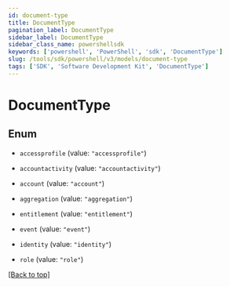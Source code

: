 ```yaml
---
id: document-type
title: DocumentType
pagination_label: DocumentType
sidebar_label: DocumentType
sidebar_class_name: powershellsdk
keywords: ['powershell', 'PowerShell', 'sdk', 'DocumentType'] 
slug: /tools/sdk/powershell/v3/models/document-type
tags: ['SDK', 'Software Development Kit', 'DocumentType']
---
```



# DocumentType

## Enum


* `accessprofile` (value: `"accessprofile"`)

* `accountactivity` (value: `"accountactivity"`)

* `account` (value: `"account"`)

* `aggregation` (value: `"aggregation"`)

* `entitlement` (value: `"entitlement"`)

* `event` (value: `"event"`)

* `identity` (value: `"identity"`)

* `role` (value: `"role"`)


[[Back to top]](#) 

